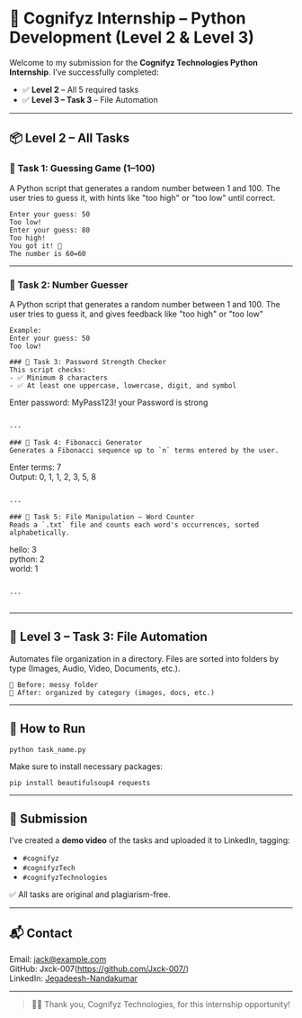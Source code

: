 
# 🚀 Cognifyz Internship – Python Development (Level 2 & Level 3)

Welcome to my submission for the **Cognifyz Technologies Python Internship**. I’ve successfully completed:

- ✅ **Level 2** – All 5 required tasks
- ✅ **Level 3 – Task 3** – File Automation

---

## 📦 Level 2 – All Tasks

### 🔹 Task 1: Guessing Game (1–100)
A Python script that generates a random number between 1 and 100. The user tries to guess it, with hints like "too high" or "too low" until correct.

```
Enter your guess: 50  
Too low!  
Enter your guess: 80  
Too high!  
You got it! 🎉
The number is 60=60
```

---
### 🔹 Task 2: Number Guesser
A Python script that generates a random number between 1 and 100. The user tries to guess it, and gives feedback like "too high" or "too low"

```
Example: 
Enter your guess: 50  
Too low!  

### 🔹 Task 3: Password Strength Checker
This script checks:
- ✅ Minimum 8 characters  
- ✅ At least one uppercase, lowercase, digit, and symbol

```
Enter password: MyPass123!
your Password is strong
```

---

### 🔹 Task 4: Fibonacci Generator
Generates a Fibonacci sequence up to `n` terms entered by the user.

```
Enter terms: 7  
Output: 0, 1, 1, 2, 3, 5, 8
```

---

### 🔹 Task 5: File Manipulation – Word Counter
Reads a `.txt` file and counts each word's occurrences, sorted alphabetically.

```
hello: 3  
python: 2  
world: 1
```

---


```

---

## 🔧 Level 3 – Task 3: File Automation

Automates file organization in a directory. Files are sorted into folders by type (Images, Audio, Video, Documents, etc.).

```
📁 Before: messy folder  
📁 After: organized by category (images, docs, etc.)
```

---

## 📝 How to Run

```
python task_name.py
```

Make sure to install necessary packages:

```
pip install beautifulsoup4 requests
```

---

## 🎥 Submission

I’ve created a **demo video** of the tasks and uploaded it to LinkedIn, tagging:
- `#cognifyz`
- `#cognifyzTech`
- `#cognifyzTechnologies`

✅ All tasks are original and plagiarism-free.

---

## 📬 Contact

Email: jack@example.com  
GitHub: Jxck-007(https://github.com/Jxck-007/)  
LinkedIn: [Jegadeesh-Nandakumar](https://www.linkedin.com/in/jegadeesh-nandakumar)

---

> 👨‍💻 Thank you, Cognifyz Technologies, for this internship opportunity!
